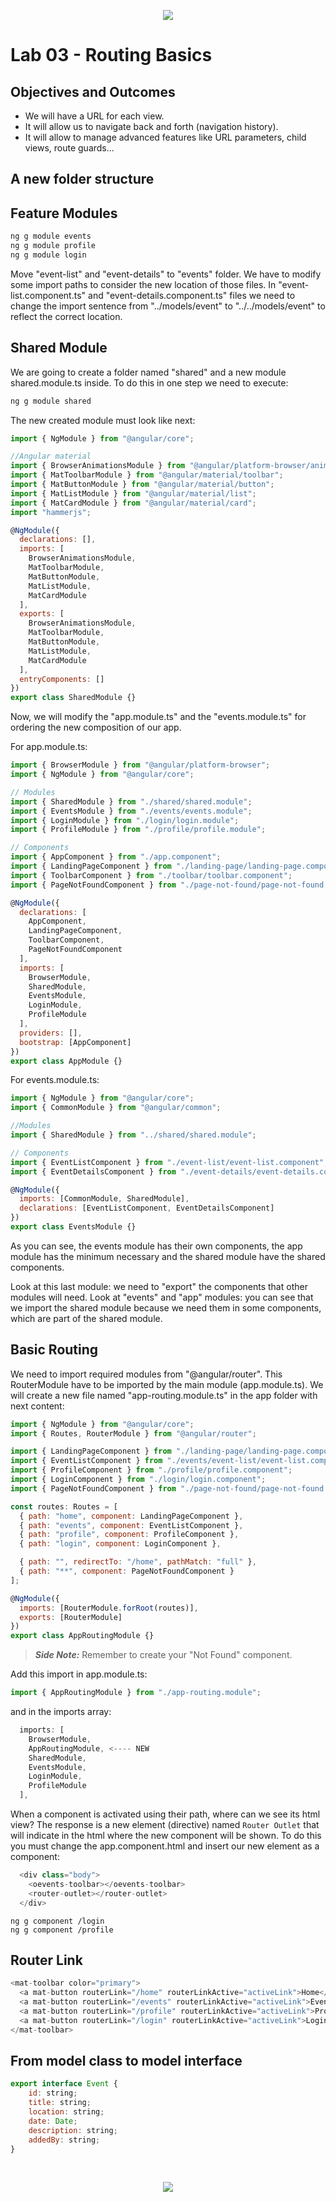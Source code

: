 <p align="center">
    <img src="../../boring-theory-1/resources/header.png">
</p>

# Lab 03 - Routing Basics
## Objectives and Outcomes

* We will have a URL for each view. 
* It will allow us to navigate back and forth (navigation history).
* It will allow to manage advanced features like URL parameters, child views, route guards...

## A new folder structure

## Feature Modules

```sh
ng g module events
ng g module profile
ng g module login
```

Move "event-list" and "event-details" to "events" folder. We have to modify some import paths to consider the new location of those files. In "event-list.component.ts" and "event-details.component.ts" files we need to change the import sentence from "../models/event" to "../../models/event" to reflect the correct location.

## Shared Module

We are going to create a folder named "shared" and a new module shared.module.ts inside. To do this in one step we need to execute:

```sh
ng g module shared
```
The new created module must look like next:

```javascript
import { NgModule } from "@angular/core";

//Angular material
import { BrowserAnimationsModule } from "@angular/platform-browser/animations";
import { MatToolbarModule } from "@angular/material/toolbar";
import { MatButtonModule } from "@angular/material/button";
import { MatListModule } from "@angular/material/list";
import { MatCardModule } from "@angular/material/card";
import "hammerjs";

@NgModule({
  declarations: [],
  imports: [
    BrowserAnimationsModule,
    MatToolbarModule,
    MatButtonModule,
    MatListModule,
    MatCardModule
  ],
  exports: [
    BrowserAnimationsModule,
    MatToolbarModule,
    MatButtonModule,
    MatListModule,
    MatCardModule
  ],
  entryComponents: []
})
export class SharedModule {}
```

Now, we will modify the "app.module.ts" and the "events.module.ts" for ordering the new composition of our app.

For app.module.ts:

```javascript
import { BrowserModule } from "@angular/platform-browser";
import { NgModule } from "@angular/core";

// Modules
import { SharedModule } from "./shared/shared.module";
import { EventsModule } from "./events/events.module";
import { LoginModule } from "./login/login.module";
import { ProfileModule } from "./profile/profile.module";

// Components
import { AppComponent } from "./app.component";
import { LandingPageComponent } from "./landing-page/landing-page.component";
import { ToolbarComponent } from "./toolbar/toolbar.component";
import { PageNotFoundComponent } from "./page-not-found/page-not-found.component";

@NgModule({
  declarations: [
    AppComponent,
    LandingPageComponent,
    ToolbarComponent,
    PageNotFoundComponent
  ],
  imports: [
    BrowserModule,
    SharedModule,
    EventsModule,
    LoginModule,
    ProfileModule
  ],
  providers: [],
  bootstrap: [AppComponent]
})
export class AppModule {}
```

For events.module.ts:

```javascript
import { NgModule } from "@angular/core";
import { CommonModule } from "@angular/common";

//Modules
import { SharedModule } from "../shared/shared.module";

// Components
import { EventListComponent } from "./event-list/event-list.component";
import { EventDetailsComponent } from "./event-details/event-details.component";

@NgModule({
  imports: [CommonModule, SharedModule],
  declarations: [EventListComponent, EventDetailsComponent]
})
export class EventsModule {}
```

As you can see, the events module has their own components, the app module has the minimum necessary and the shared module have the shared components. 

Look at this last module: we need to "export" the components that other modules will need. Look at "events" and "app" modules: you can see that we import the shared module because we need them in some components, which are part of the shared module. 

## Basic Routing

We need to import required modules from "@angular/router". This RouterModule have to be imported by the main module (app.module.ts).
We will create a new file named "app-routing.module.ts" in the app folder with next content:

```javascript
import { NgModule } from "@angular/core";
import { Routes, RouterModule } from "@angular/router";

import { LandingPageComponent } from "./landing-page/landing-page.component";
import { EventListComponent } from "./events/event-list/event-list.component";
import { ProfileComponent } from "./profile/profile.component";
import { LoginComponent } from "./login/login.component";
import { PageNotFoundComponent } from "./page-not-found/page-not-found.component";

const routes: Routes = [
  { path: "home", component: LandingPageComponent },
  { path: "events", component: EventListComponent },
  { path: "profile", component: ProfileComponent },
  { path: "login", component: LoginComponent },

  { path: "", redirectTo: "/home", pathMatch: "full" },
  { path: "**", component: PageNotFoundComponent }
];

@NgModule({
  imports: [RouterModule.forRoot(routes)],
  exports: [RouterModule]
})
export class AppRoutingModule {}
```


> **_Side Note:_**  Remember to create your "Not Found" component.



Add this import in app.module.ts:

```javascript
import { AppRoutingModule } from "./app-routing.module";
```

and in the imports array:

```javascript
  imports: [
    BrowserModule,
    AppRoutingModule, <---- NEW
    SharedModule,
    EventsModule,
    LoginModule,
    ProfileModule
  ],
  ```

When a component is activated using their path, where can we see its html view? The response is a new element (directive) named `Router Outlet` that will indicate in the html where the new component will be shown. To do this you must change the app.component.html and insert our new element as a component:

```javascript
  <div class="body">
    <oevents-toolbar></oevents-toolbar>
    <router-outlet></router-outlet>
  </div>
  ```


```
ng g component /login
ng g component /profile
```

## Router Link

```javascript
<mat-toolbar color="primary">
  <a mat-button routerLink="/home" routerLinkActive="activeLink">Home</a>
  <a mat-button routerLink="/events" routerLinkActive="activeLink">Events</a>
  <a mat-button routerLink="/profile" routerLinkActive="activeLink">Profile</a>
  <a mat-button routerLink="/login" routerLinkActive="activeLink">Login</a>
</mat-toolbar>
```

## From model class to model interface

```javascript
export interface Event {
    id: string;
    title: string;
    location: string;
    date: Date;
    description: string;
    addedBy: string;
}
```

<br/>

<p align="center">
    <img src="../../boring-theory-1/resources/header.png">
</p>
